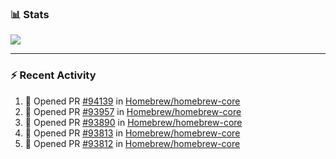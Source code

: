### :bar_chart: Stats

<a href="#">
  <img align="center" src="https://github-readme-stats.vercel.app/api?username=tuzi3040&show_icons=true&theme=dark" />
</a>

---

### :zap: Recent Activity

<!--START_SECTION:activity-->
1. 💪 Opened PR [#94139](https://github.com/Homebrew/homebrew-core/pull/94139) in [Homebrew/homebrew-core](https://github.com/Homebrew/homebrew-core)
2. 💪 Opened PR [#93957](https://github.com/Homebrew/homebrew-core/pull/93957) in [Homebrew/homebrew-core](https://github.com/Homebrew/homebrew-core)
3. 💪 Opened PR [#93890](https://github.com/Homebrew/homebrew-core/pull/93890) in [Homebrew/homebrew-core](https://github.com/Homebrew/homebrew-core)
4. 💪 Opened PR [#93813](https://github.com/Homebrew/homebrew-core/pull/93813) in [Homebrew/homebrew-core](https://github.com/Homebrew/homebrew-core)
5. 💪 Opened PR [#93812](https://github.com/Homebrew/homebrew-core/pull/93812) in [Homebrew/homebrew-core](https://github.com/Homebrew/homebrew-core)
<!--END_SECTION:activity-->
